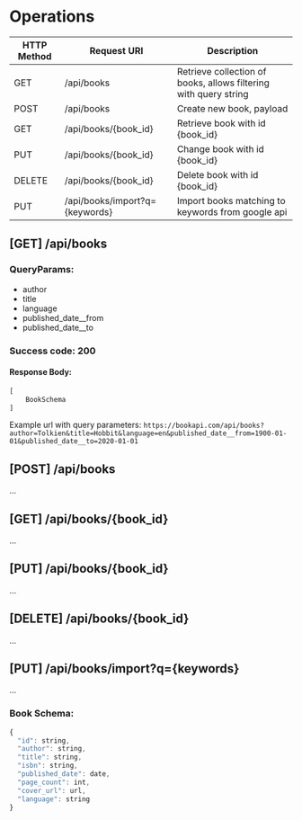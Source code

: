 # Operations

 HTTP Method | Request URI | Description 
-----------------|-----------------------------------|--------------------
GET | /api/books | Retrieve collection of books, allows filtering with query string | 
POST | /api/books | Create new book, payload
GET | /api/books/{book_id} | Retrieve book with id {book_id}
PUT | /api/books/{book_id} | Change book with id {book_id}
DELETE | /api/books/{book_id} | Delete book with id {book_id}
PUT | /api/books/import?q={keywords} | Import books matching to keywords from google api



## [GET] /api/books
### QueryParams:
 - author
 - title
 - language
 - published_date__from
 - published_date__to

### Success code: 200
#### Response Body:
```javascript
[
    BookSchema
]
```

Example url with query parameters: ```https://bookapi.com/api/books?author=Tolkien&title=Hobbit&language=en&published_date__from=1900-01-01&published_date__to=2020-01-01```


## [POST] /api/books 
...
## [GET] /api/books/{book_id} 
...
## [PUT] /api/books/{book_id} 
...
## [DELETE] /api/books/{book_id} 
...
## [PUT] /api/books/import?q={keywords}
...


### Book Schema:
```javascript
{
  "id": string, 
  "author": string,
  "title": string,
  "isbn": string,
  "published_date": date,
  "page_count": int,
  "cover_url": url,
  "language": string
}
```